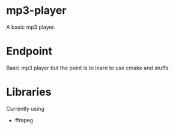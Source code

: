 # mp3-player
A basic mp3 player.

# Endpoint
Basic mp3 player but the point is to learn to use cmake and stuffs.

# Libraries
Currently using
- ffmpeg
